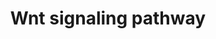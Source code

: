---
annotations:
- type: Pathway Ontology
  value: Wnt signaling pathway
authors:
- MaintBot
- Thomas
- Ddigles
- Egonw
- L Dupuis
- Eweitz
description: 'Wnt proteins are secreted morphogens that are required for basic developmental
  processes, such as cell-fate specification, progenitor-cell proliferation and the
  control of asymmetric cell division, in many different species and organs. There
  are at least three different Wnt pathways: the canonical pathway, the planar cell
  polarity (PCP) pathway and the Wnt/Ca2+ pathway. In the canonical Wnt pathway, the
  major effect of Wnt ligand binding to its receptor is the stabilization of cytoplasmic
  beta-catenin through inhibition of the bea-catenin degradation complex. Beta-catenin
  is then free to enter the nucleus and activate Wnt-regulated genes through its interaction
  with TCF (T-cell factor) family transcription factors and concomitant recruitment
  of coactivators. Planar cell polarity (PCP) signaling leads to the activation of
  the small GTPases RHOA (RAS homologue gene-family member A) and RAC1, which activate
  the stress kinase JNK (Jun N-terminal kinase) and ROCK (RHO-associated coiled-coil-containing
  protein kinase 1) and leads to remodelling of the cytoskeleton and changes in cell
  adhesion and motility. WNT-Ca2+ signalling is mediated through G proteins and phospholipases
  and leads to transient increases in cytoplasmic free calcium that subsequently activate
  the kinase PKC (protein kinase C) and CAMKII (calcium calmodulin mediated kinase
  II) and the phosphatase calcineurin.  Source: [http://www.genome.jp/kegg/pathway/hsa/hsa04310.html
  KEGG].'
last-edited: 2021-05-19
organisms:
- Gallus gallus
redirect_from:
- /index.php/Pathway:WP785
- /instance/WP785
schema-jsonld:
- '@context': https://schema.org/
  '@id': https://wikipathways.github.io/pathways/WP785.html
  '@type': Dataset
  creator:
    '@type': Organization
    name: WikiPathways
  description: 'Wnt proteins are secreted morphogens that are required for basic developmental
    processes, such as cell-fate specification, progenitor-cell proliferation and
    the control of asymmetric cell division, in many different species and organs.
    There are at least three different Wnt pathways: the canonical pathway, the planar
    cell polarity (PCP) pathway and the Wnt/Ca2+ pathway. In the canonical Wnt pathway,
    the major effect of Wnt ligand binding to its receptor is the stabilization of
    cytoplasmic beta-catenin through inhibition of the bea-catenin degradation complex.
    Beta-catenin is then free to enter the nucleus and activate Wnt-regulated genes
    through its interaction with TCF (T-cell factor) family transcription factors
    and concomitant recruitment of coactivators. Planar cell polarity (PCP) signaling
    leads to the activation of the small GTPases RHOA (RAS homologue gene-family member
    A) and RAC1, which activate the stress kinase JNK (Jun N-terminal kinase) and
    ROCK (RHO-associated coiled-coil-containing protein kinase 1) and leads to remodelling
    of the cytoskeleton and changes in cell adhesion and motility. WNT-Ca2+ signalling
    is mediated through G proteins and phospholipases and leads to transient increases
    in cytoplasmic free calcium that subsequently activate the kinase PKC (protein
    kinase C) and CAMKII (calcium calmodulin mediated kinase II) and the phosphatase
    calcineurin.  Source: [http://www.genome.jp/kegg/pathway/hsa/hsa04310.html KEGG].'
  keywords:
  - WNT16
  - WNT5A
  - PLAU
  - PRKCE
  - MAPK10
  - WNT3A
  - TCF-1/LEF
  - FBXW2
  - MAPK9
  - FRAT1
  - CCND1
  - FZD8
  - FZD7
  - MYC
  - PPP2R5C
  - AXIN1
  - PAFAH1B1
  - RAC1
  - FZD1
  - WNT10B
  - FZD3
  - RCJMB04_16p24
  - PRKCZ
  - FOSL1
  - WNT7B
  - GSK3B
  - SFRP4
  - APC
  - WNT1
  - CCND2
  - JUN
  - PRKCD
  - RCJMB04_2d20
  - PRKCB
  - WNT5B
  - PRKCH
  - WNT4
  - DVL3
  - DVL2
  - FZD9
  - CTNNB1
  - FZD2
  - RCJMB04_5a10
  - WNT2
  - WNT3
  - RCJMB04_12k21
  - WNT11
  - CSNK1E
  - WNT7A
  - CCND3
  - PRKCQ
  - PRKCG
  - RHOA
  - LDLR
  - WNT10A
  - FZD6
  - PPP2R5E
  - FZD10
  - WNT6
  - FZD5
  - WNT2B
  license: CC0
  name: Wnt signaling pathway
seo: CreativeWork
title: Wnt signaling pathway
wpid: WP785
---